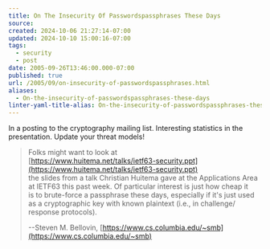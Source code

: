 ```yaml
---
title: On The Insecurity Of Passwordspassphrases These Days
source: 
created: 2024-10-06 21:27:14-07:00
updated: 2024-10-10 15:00:16-07:00
tags:
  - security
  - post
date: 2005-09-26T13:46:00.000-07:00
published: true
url: /2005/09/on-insecurity-of-passwordspassphrases.html
aliases:
  - On-the-insecurity-of-passwordspassphrases-these-days
linter-yaml-title-alias: On-the-insecurity-of-passwordspassphrases-these-days
---
```



In a posting to the cryptography mailing list. Interesting statistics in the presentation. Update your threat models!  
  

>   
> Folks might want to look at  
> [https://www.huitema.net/talks/ietf63-security.ppt](https://www.huitema.net/talks/ietf63-security.ppt)  
> the slides from a talk Christian Huitema gave at the Applications Area  
> at IETF63 this past week. Of particular interest is just how cheap it  
> is to brute-force a passphrase these days, especially if it's just used  
> as a cryptographic key with known plaintext (i.e., in challenge/  
> response protocols).  
>   
> \--Steven M. Bellovin, [https://www.cs.columbia.edu/~smb](https://www.cs.columbia.edu/~smb)